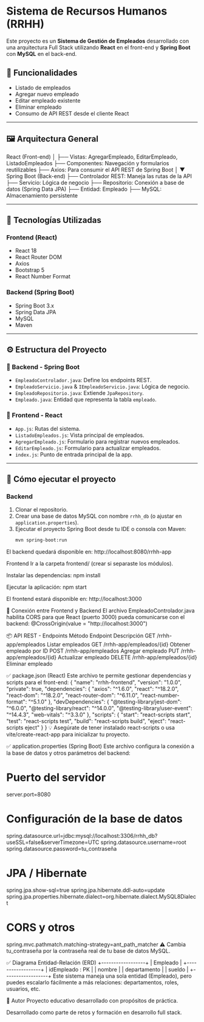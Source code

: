 # Sistema de Recursos Humanos (RRHH)

Este proyecto es un **Sistema de Gestión de Empleados** desarrollado con una arquitectura Full Stack utilizando **React** en el front-end y **Spring Boot** con **MySQL** en el back-end.

## 📌 Funcionalidades

- Listado de empleados
- Agregar nuevo empleado
- Editar empleado existente
- Eliminar empleado
- Consumo de API REST desde el cliente React

---

## 🖼️ Arquitectura General

React (Front-end)
│
├── Vistas: AgregarEmpleado, EditarEmpleado, ListadoEmpleados
├── Componentes: Navegación y formularios reutilizables
├── Axios: Para consumir el API REST de Spring Boot
│
▼
Spring Boot (Back-end)
├── Controlador REST: Maneja las rutas de la API
├── Servicio: Lógica de negocio
├── Repositorio: Conexión a base de datos (Spring Data JPA)
├── Entidad: Empleado
├── MySQL: Almacenamiento persistente


---

## 🚀 Tecnologías Utilizadas

### Frontend (React)
- React 18
- React Router DOM
- Axios
- Bootstrap 5
- React Number Format

### Backend (Spring Boot)
- Spring Boot 3.x
- Spring Data JPA
- MySQL
- Maven

---

## ⚙️ Estructura del Proyecto

### 📁 Backend - Spring Boot

- `EmpleadoControlador.java`: Define los endpoints REST.
- `EmpleadoServicio.java` & `IEmpleadoServicio.java`: Lógica de negocio.
- `EmpleadoRepositorio.java`: Extiende `JpaRepository`.
- `Empleado.java`: Entidad que representa la tabla `empleado`.

### 📁 Frontend - React

- `App.js`: Rutas del sistema.
- `ListadoEmpleados.js`: Vista principal de empleados.
- `AgregarEmpleado.js`: Formulario para registrar nuevos empleados.
- `EditarEmpleado.js`: Formulario para actualizar empleados.
- `index.js`: Punto de entrada principal de la app.

---

## 🔌 Cómo ejecutar el proyecto

### Backend
1. Clonar el repositorio.
2. Crear una base de datos MySQL con nombre `rrhh_db` (o ajustar en `application.properties`).
3. Ejecutar el proyecto Spring Boot desde tu IDE o consola con Maven:
   ```bash
   mvn spring-boot:run
El backend quedará disponible en: http://localhost:8080/rrhh-app

Frontend
Ir a la carpeta frontend/ (crear si separaste los módulos).

Instalar las dependencias:
npm install

Ejecutar la aplicación:
npm start

El frontend estará disponible en: http://localhost:3000

🔗 Conexión entre Frontend y Backend
El archivo EmpleadoControlador.java habilita CORS para que React (puerto 3000) pueda comunicarse con el backend:
@CrossOrigin(value = "http://localhost:3000")

📦 API REST - Endpoints
Método	Endpoint	Descripción
GET	/rrhh-app/empleados	Listar empleados
GET	/rrhh-app/empleados/{id}	Obtener empleado por ID
POST	/rrhh-app/empleados	Agregar empleado
PUT	/rrhh-app/empleados/{id}	Actualizar empleado
DELETE	/rrhh-app/empleados/{id}	Eliminar empleado

✅ package.json (React)
Este archivo te permite gestionar dependencias y scripts para el front-end:
{
  "name": "rrhh-frontend",
  "version": "1.0.0",
  "private": true,
  "dependencies": {
    "axios": "^1.6.0",
    "react": "^18.2.0",
    "react-dom": "^18.2.0",
    "react-router-dom": "^6.11.0",
    "react-number-format": "^5.1.0"
  },
  "devDependencies": {
    "@testing-library/jest-dom": "^6.0.0",
    "@testing-library/react": "^14.0.0",
    "@testing-library/user-event": "^14.4.3",
    "web-vitals": "^3.3.0"
  },
  "scripts": {
    "start": "react-scripts start",
    "test": "react-scripts test",
    "build": "react-scripts build",
    "eject": "react-scripts eject"
  }
}
💡 Asegúrate de tener instalado react-scripts o usa vite/create-react-app para inicializar tu proyecto.

✅ application.properties (Spring Boot)
Este archivo configura la conexión a la base de datos y otros parámetros del backend:
# Puerto del servidor
server.port=8080

# Configuración de la base de datos
spring.datasource.url=jdbc:mysql://localhost:3306/rrhh_db?useSSL=false&serverTimezone=UTC
spring.datasource.username=root
spring.datasource.password=tu_contraseña

# JPA / Hibernate
spring.jpa.show-sql=true
spring.jpa.hibernate.ddl-auto=update
spring.jpa.properties.hibernate.dialect=org.hibernate.dialect.MySQL8Dialect

# CORS y otros
spring.mvc.pathmatch.matching-strategy=ant_path_matcher
⚠️ Cambia tu_contraseña por la contraseña real de tu base de datos MySQL.

✅ Diagrama Entidad-Relación (ERD)
+------------------+
|     Empleado     |
+------------------+
| idEmpleado : PK  |
| nombre           |
| departamento     |
| sueldo           |
+------------------+
Este sistema maneja una sola entidad (Empleado), pero puedes escalarlo fácilmente a más relaciones: departamentos, roles, usuarios, etc.


👤 Autor
Proyecto educativo desarrollado con propósitos de práctica.

Desarrollado como parte de retos y formación en desarrollo full stack.



